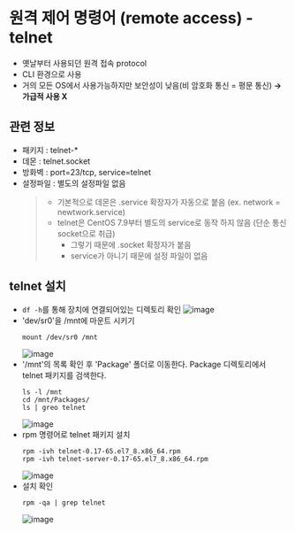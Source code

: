 # 원격 제어 명령어 (remote access) - telnet
* 옛날부터 사용되던 원격 접속 protocol
* CLI 환경으로 사용
* 거의 모든 OS에서 사용가능하지만 보안성이 낮음(비 암호화 통신 = 평문 통신) **→ 가급적 사용 X**
## 관련 정보
- 패키지 : telnet-*
- 데몬 : telnet.socket
- 방화벽 : port=23/tcp, service=telnet
- 설정파일 : 별도의 설정파일 없음
  > * 기본적으로 데몬은 .service 확장자가 자동으로 붙음 (ex. network = newtwork.service)
  > * telnet은 CentOS 7.9부터 별도의 service로 동작 하지 않음 (단순 통신 socket으로 취급)
  >   * 그렇기 때문에 .socket 확장자가 붙음
  >   * service가 아니기 때문에 설정 파일이 없음

## telnet 설치
* `df -h`를 통해 장치에 연결되어있는 디렉토리 확인
  ![image](https://user-images.githubusercontent.com/79209568/117628433-1c2ef080-b1b4-11eb-9483-a7c9ef52ea45.png)
* 'dev/sr0'을 /mnt에 마운트 시키기
  ```
  mount /dev/sr0 /mnt
  ```
  ![image](https://user-images.githubusercontent.com/79209568/117628657-5d270500-b1b4-11eb-8105-98920e619ddd.png)
* '/mnt'의 목록 확인 후 'Package' 폴더로 이동한다. Package 디렉토리에서 telnet 패키지를 검색한다.
  ```
  ls -l /mnt
  cd /mnt/Packages/
  ls | greo telnet
  ```
  ![image](https://user-images.githubusercontent.com/79209568/117629174-d9b9e380-b1b4-11eb-8ddf-9e412d994318.png)
* rpm 명령어로 telnet 패키지 설치
  ```
  rpm -ivh telnet-0.17-65.el7_8.x86_64.rpm
  rpm -ivh telnet-server-0.17-65.el7_8.x86_64.rpm
  ```
  ![image](https://user-images.githubusercontent.com/79209568/117629361-0d950900-b1b5-11eb-9a53-ca4d2ac20436.png)
* 설치 확인
  ```
  rpm -qa | grep telnet
  ```
  ![image](https://user-images.githubusercontent.com/79209568/117629606-4c2ac380-b1b5-11eb-9286-68534bac6e96.png)
